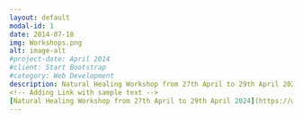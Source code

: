 ```yaml
---
layout: default
modal-id: 1
date: 2014-07-18
img: Workshops.png
alt: image-alt
#project-date: April 2014
#client: Start Bootstrap
#category: Web Development
description: Natural Healing Workshop from 27th April to 29th April 2024. For more information, visit this video https://www.youtube.com/watch?v=q5Wubpu8tJw 
<!-- Adding Link with sample text -->
[Natural Healing Workshop from 27th April to 29th April 2024](https://www.youtube.com/embed/q5Wubpu8tJw?si=ssexyN5Tg5sSPUwE)
---
```

